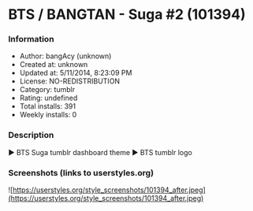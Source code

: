 # BTS / BANGTAN - Suga #2 (101394)

### Information
- Author: bangAcy (unknown)
- Created at: unknown
- Updated at: 5/11/2014, 8:23:09 PM
- License: NO-REDISTRIBUTION
- Category: tumblr
- Rating: undefined
- Total installs: 391
- Weekly installs: 0


### Description
► BTS Suga tumblr dashboard theme 
► BTS tumblr logo


### Screenshots (links to userstyles.org)
![https://userstyles.org/style_screenshots/101394_after.jpeg](https://userstyles.org/style_screenshots/101394_after.jpeg)


